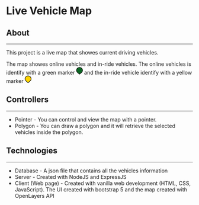 # Live Vehicle Map

## About

---

This project is a live map that showes current driving vehicles.

The map showes online vehicles and in-ride vehicles. The online vehicles is identify with a green marker <img src="https://raw.githubusercontent.com/SayWut/live-vehicle-map/main/public/assets/images/online.png" height="20px" /> and the in-ride vehicle identify with a yellow marker <img src="https://raw.githubusercontent.com/SayWut/live-vehicle-map/main/public/assets/images/in_ride.png" height="20px" />

## Controllers

---

- Pointer - You can control and view the map with a pointer.
- Polygon - You can draw a polygon and it will retrieve the selected vehicles inside the polygon.

## Technologies

---

- Database - A json file that contains all the vehicles information
- Server - Created with NodeJS and ExpressJS
- Client (Web page) - Created with vanilla web development (HTML, CSS, JavaScript). The UI created with bootstrap 5 and the map created with OpenLayers API
